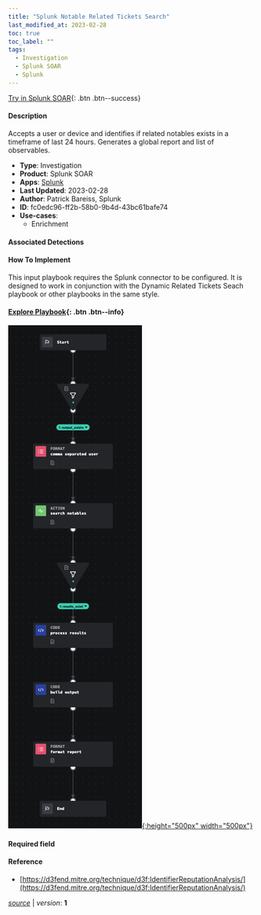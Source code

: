 ```yaml
---
title: "Splunk Notable Related Tickets Search"
last_modified_at: 2023-02-28
toc: true
toc_label: ""
tags:
  - Investigation
  - Splunk SOAR
  - Splunk
---
```


[Try in Splunk SOAR](https://www.splunk.com/en_us/software/splunk-security-orchestration-and-automation.html){: .btn .btn--success}

#### Description

Accepts a user or device and identifies if related notables exists in a timeframe of last 24 hours. Generates a global report and list of observables.

- **Type**: Investigation
- **Product**: Splunk SOAR
- **Apps**: [Splunk](https://splunkbase.splunk.com/apps?keyword=splunk&filters=product%3Asoar)
- **Last Updated**: 2023-02-28
- **Author**: Patrick Bareiss, Splunk
- **ID**: fc0edc96-ff2b-58b0-9b4d-43bc61bafe74
- **Use-cases**:
  - Enrichment

#### Associated Detections


#### How To Implement
This input playbook requires the Splunk connector to be configured. It is designed to work in conjunction with the Dynamic Related Tickets Seach playbook or other playbooks in the same style.


#### [Explore Playbook](https://splunk.github.io/soar-playbook-viewer/?playbook=https://raw.githubusercontent.com/phantomcyber/playbooks/latest/Splunk_Notable_Related_Tickets_Search.json){: .btn .btn--info}

[![explore](https://raw.githubusercontent.com/splunk/security_content/develop/playbooks/Splunk_Notable_Related_Tickets_Search.png){:height="500px" width="500px"}](https://splunk.github.io/soar-playbook-viewer/?playbook=https://raw.githubusercontent.com/phantomcyber/playbooks/latest/Splunk_Notable_Related_Tickets_Search.json)

#### Required field


#### Reference

* [https://d3fend.mitre.org/technique/d3f:IdentifierReputationAnalysis/](https://d3fend.mitre.org/technique/d3f:IdentifierReputationAnalysis/)




[*source*](https://github.com/splunk/security_content/tree/develop/playbooks/Splunk_Notable_Related_Tickets_Search.yml) \| *version*: **1**